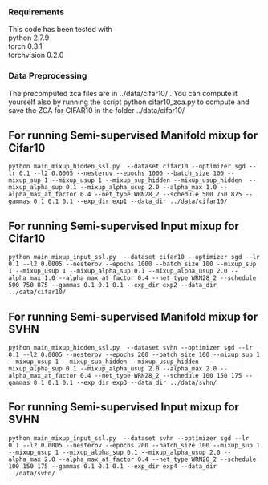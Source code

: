 ### Requirements
This code has been tested with  
python 2.7.9  
torch 0.3.1  
torchvision 0.2.0

### Data Preprocessing

The precomputed zca files are in ../data/cifar10/ . You can compute it yourself also by running the script python cifar10_zca.py to compute and save the ZCA for CIFAR10 in the folder ../data/cifar10/ 


## For running Semi-supervised Manifold mixup for Cifar10
```
python main_mixup_hidden_ssl.py  --dataset cifar10 --optimizer sgd --lr 0.1 --l2 0.0005 --nesterov --epochs 1000 --batch_size 100 --mixup_sup 1 --mixup_usup 1 --mixup_sup_hidden --mixup_usup_hidden  --mixup_alpha_sup 0.1 --mixup_alpha_usup 2.0 --alpha_max 1.0 --alpha_max_at_factor 0.4 --net_type WRN28_2 --schedule 500 750 875 --gammas 0.1 0.1 0.1 --exp_dir exp1 --data_dir ../data/cifar10/
```
## For running Semi-supervised Input mixup for Cifar10

```
python main_mixup_input_ssl.py  --dataset cifar10 --optimizer sgd --lr 0.1 --l2 0.0005 --nesterov --epochs 1000 --batch_size 100 --mixup_sup 1 --mixup_usup 1 --mixup_alpha_sup 0.1 --mixup_alpha_usup 2.0 --alpha_max 1.0 --alpha_max_at_factor 0.4 --net_type WRN28_2 --schedule 500 750 875 --gammas 0.1 0.1 0.1 --exp_dir exp2 --data_dir ../data/cifar10/
```

## For running Semi-supervised Manifold mixup for SVHN
```
python main_mixup_hidden_ssl.py  --dataset svhn --optimizer sgd --lr 0.1 --l2 0.0005 --nesterov --epochs 200 --batch_size 100 --mixup_sup 1 --mixup_usup 1 --mixup_sup_hidden --mixup_usup_hidden  --mixup_alpha_sup 0.1 --mixup_alpha_usup 2.0 --alpha_max 2.0 --alpha_max_at_factor 0.4 --net_type WRN28_2 --schedule 100 150 175 --gammas 0.1 0.1 0.1 --exp_dir exp3 --data_dir ../data/svhn/
```
## For running Semi-supervised Input mixup for SVHN
```
python main_mixup_input_ssl.py  --dataset svhn --optimizer sgd --lr 0.1 --l2 0.0005 --nesterov --epochs 200 --batch_size 100 --mixup_sup 1 --mixup_usup 1 --mixup_alpha_sup 0.1 --mixup_alpha_usup 2.0 --alpha_max 2.0 --alpha_max_at_factor 0.4 --net_type WRN28_2 --schedule 100 150 175 --gammas 0.1 0.1 0.1 --exp_dir exp4 --data_dir ../data/svhn/
```
